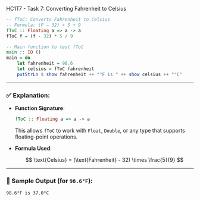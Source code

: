 HC1T7 - Task 7: Converting Fahrenheit to Celsius

```haskell
-- fToC: Converts Fahrenheit to Celsius
-- Formula: (F − 32) × 5 ÷ 9
fToC :: Floating a => a -> a
fToC f = (f - 32) * 5 / 9

-- Main function to test fToC
main :: IO ()
main = do
    let fahrenheit = 98.6
    let celsius = fToC fahrenheit
    putStrLn $ show fahrenheit ++ "°F is " ++ show celsius ++ "°C"
```

---

### ✅ Explanation:

* **Function Signature**:

  ```haskell
  fToC :: Floating a => a -> a
  ```

  This allows `fToC` to work with `Float`, `Double`, or any type that supports floating-point operations.

* **Formula Used**:

  $$
  \text{Celsius} = (\text{Fahrenheit} - 32) \times \frac{5}{9}
  $$

---

### 🧪 Sample Output (for `98.6°F`):

```
98.6°F is 37.0°C
```
